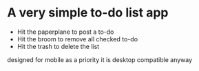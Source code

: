 # A very simple to-do list app

* Hit the paperplane to post a to-do
* Hit the broom to remove all checked to-do
* Hit the trash to delete the list

designed for mobile as a priority it is desktop compatible anyway

